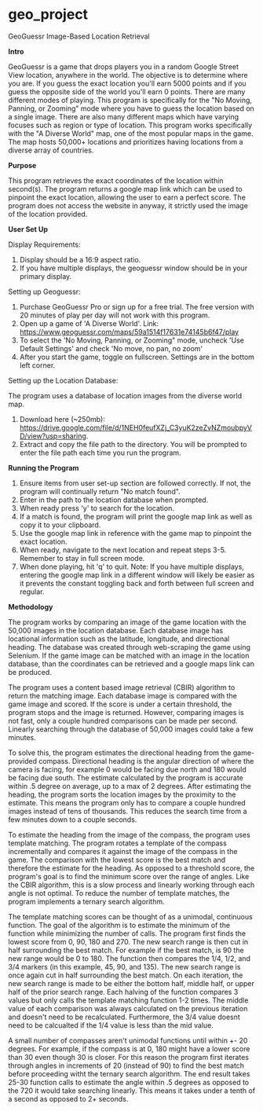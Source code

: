 # geo_project
GeoGuessr Image-Based Location Retrieval

**Intro**

GeoGuessr is a game that drops players you in a random Google Street View location, anywhere in the world. The objective is to determine where you are. If you guess the exact location you'll earn 5000 points and if you guess the opposite side of the world you'll earn 0 points. There are many different modes of playing. This program is specifically for the "No Moving, Panning, or Zooming" mode where you have to guess the location based on a single image. There are also many different maps which have varying focuses such as region or type of location. This program works specifically with the "A Diverse World" map, one of the most popular maps in the game. The map hosts 50,000+ locations and prioritizes having locations from a diverse array of countries. 

**Purpose**

This program retrieves the exact coordinates of the location within second(s). The program returns a google map link which can be used to pinpoint the exact location, allowing the user to earn a perfect score. The program does not access the website in anyway, it strictly used the image of the location provided. 

**User Set Up**

Display Requirements:

1. Display should be a 16:9 aspect ratio. 
2. If you have multiple displays, the geoguessr window should be in your primary display. 

Setting up Geoguessr:

1. Purchase GeoGuessr Pro or sign up for a free trial. The free version with 20 minutes of play per day will not work with this program. 
2. Open up a game of 'A Diverse World'. Link: https://www.geoguessr.com/maps/59a1514f17631e74145b6f47/play
3. To select the 'No Moving, Panning, or Zooming" mode, uncheck 'Use Default Settings' and check 'No move, no pan, no zoom'
4. After you start the game, toggle on fullscreen. Settings are in the bottom left corner. 

Setting up the Location Database: 

The program uses a database of location images from the diverse world map. 

1. Download here (~250mb): https://drive.google.com/file/d/1NEH0feufXZj_C3yuK2zeZvNZmoubpyVD/view?usp=sharing. 
2. Extract and copy the file path to the directory. You will be prompted to enter the file path each time you run the program. 

**Running the Program**

1. Ensure items from user set-up section are followed correctly. If not, the program will continually return "No match found". 
2. Enter in the path to the location database when prompted. 
3. When ready press 'y' to search for the location. 
4. If a match is found, the program will print the google map link as well as copy it to your clipboard. 
5. Use the google map link in reference with the game map to pinpoint the exact location. 
6. When ready, navigate to the next location and repeat steps 3-5. Remember to stay in full screen mode. 
7. When done playing, hit 'q' to quit. 
Note: If you have multiple displays, entering the google map link in a different window will likely be easier as it prevents the constant toggling back and forth between full screen and regular. 

**Methodology**

The program works by comparing an image of the game location with the 50,000 images in the location database. Each database image has locational information such as the latitude, longitude, and directional heading. The database was created through web-scraping the game using Selenium. If the game image can be matched with an image in the location database, than the coordinates can be retrieved and a google maps link can be produced. 

The program uses a content based image retrieval (CBIR) algorithm to return the matching image. Each database image is compared with the game image and scored. If the score is under a certain threshold, the program stops and the image is returned. However, comparing images is not fast, only a couple hundred comparisons can be made per second. Linearly searching through the database of 50,000 images could take a few minutes. 

To solve this, the program estimates the directional heading from the game-provided compass. Directional heading is the angular direction of where the camera is facing, for example 0 would be facing due north and 180 would be facing due south. The estimate calculated by the program is accurate within .5 degree on average, up to a max of 2 degrees. After estimating the heading, the program sorts the location images by the proximity to the estimate. This means the program only has to compare a couple hundred images instead of tens of thousands. This reduces the search time from a few minutes down to a couple seconds. 

To estimate the heading from the image of the compass, the program uses template matching. The program rotates a template of the compass incrementally and compares it against the image of the compass in the game. The comparison with the lowest score is the best match and therefore the estimate for the heading. As opposed to a threshold score, the program's goal is to find the minimum score over the range of angles. Like the CBIR algorithm, this is a slow process and linearly working through each angle is not optimal. To reduce the number of template matches, the program implements a ternary search algorithm. 

The template matching scores can be thought of as a unimodal, continuous function. The goal of the algorithm is to estimate the minimum of the function while minimizing the number of calls. The program first finds the lowest score from 0, 90, 180 and 270. The new search range is then cut in half surrounding the best match. For example if the best match, is 90 the new range would be 0 to 180. The function then compares the 1/4, 1/2, and 3/4 markers (in this example, 45, 90, and 135). The new search range is once again cut in half surrounding the best match. On each iteration, the new search range is made to be either the bottom half, middle half, or upper half of the prior search range. Each halving of the function compares 3 values but only calls the template matching function 1-2 times. The middle value of each comparison was always calculated on the previous iteration and doesn't need to be recalculated. Furthermore, the 3/4 value doesnt need to be calcualted if the 1/4 value is less than the mid value. 

A small number of compasses aren't unimodal functions until within +\- 20 degrees. For example, if the compass is at 0, 180 might have a lower score than 30 even though 30 is closer. For this reason the program first iterates through angles in increments of 20 (instead of 90) to find the best match before proceeding witht the ternary search algorithm. The end result takes 25-30 function calls to estimate the angle within .5 degrees as opposed to the 720 it would take searching linearly. This means it takes under a tenth of a second as opposed to 2+ seconds. 

